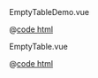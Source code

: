 <DemoWrap>
  <template #header>

### 空表格

  </template>
  <template #tip>

Naive UI ProTable 默认展示分页，当数据为空时，可通过配置`paginate-no-data`属性在表格数据为空时隐藏分页器。同时，也可通过 empty 插槽自定义空表。

  </template>
  <template #demo>
    <EmptyTableDemo />
  </template>

<n-divider title-placement="left">
  EmptyTableDemo.vue
</n-divider>

@[code html](./EmptyTableDemo.vue)

<n-divider title-placement="left">
  EmptyTable.vue
</n-divider>

@[code html](./EmptyTable.vue)

</DemoWrap>
